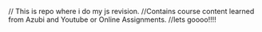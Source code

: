 // This is repo where i do my js revision.
//Contains course content learned from Azubi and Youtube or Online Assignments. 
//lets goooo!!!!
